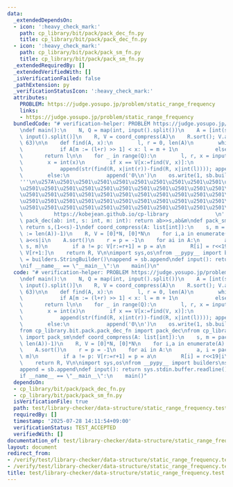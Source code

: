 ```yaml
---
data:
  _extendedDependsOn:
  - icon: ':heavy_check_mark:'
    path: cp_library/bit/pack/pack_dec_fn.py
    title: cp_library/bit/pack/pack_dec_fn.py
  - icon: ':heavy_check_mark:'
    path: cp_library/bit/pack/pack_sm_fn.py
    title: cp_library/bit/pack/pack_sm_fn.py
  _extendedRequiredBy: []
  _extendedVerifiedWith: []
  _isVerificationFailed: false
  _pathExtension: py
  _verificationStatusIcon: ':heavy_check_mark:'
  attributes:
    PROBLEM: https://judge.yosupo.jp/problem/static_range_frequency
    links:
    - https://judge.yosupo.jp/problem/static_range_frequency
  bundledCode: "# verification-helper: PROBLEM https://judge.yosupo.jp/problem/static_range_frequency\n\
    \ndef main():\n    N, Q = map(int, input().split())\n    A = [int(s) for s in\
    \ input().split()]\n    R, V = coord_compress(A)\n    R.sort(); V.append(1 <<\
    \ 63)\n\n    def find(A, x):\n        l, r = 0, len(A)\n        while l < r:\n\
    \            if A[m := (l+r) >> 1] < x: l = m + 1\n            else: r = m\n \
    \       return l\n\n    for _ in range(Q):\n        l, r, x = input().split()\n\
    \        x = int(x)\n        if x == V[x:=find(V, x)]:\n            x <<= 19\n\
    \            append(str(find(R, x|int(r))-find(R, x|int(l)))); append('\\n')\n\
    \        else:\n            append('0\\n')\n    os.write(1, sb.build().encode())\n\
    '''\n\u257A\u2501\u2501\u2501\u2501\u2501\u2501\u2501\u2501\u2501\u2501\u2501\u2501\
    \u2501\u2501\u2501\u2501\u2501\u2501\u2501\u2501\u2501\u2501\u2501\u2501\u2501\
    \u2501\u2501\u2501\u2501\u2501\u2501\u2501\u2501\u2501\u2501\u2501\u2501\u2501\
    \u2501\u2501\u2501\u2501\u2501\u2501\u2501\u2501\u2501\u2501\u2501\u2501\u2501\
    \u2501\u2501\u2501\u2501\u2501\u2501\u2501\u2501\u2501\u2501\u2501\u2578\n   \
    \          https://kobejean.github.io/cp-library               \n'''\n\n\ndef\
    \ pack_dec(ab: int, s: int, m: int): return ab>>s,ab&m\ndef pack_sm(N: int): s=N.bit_length();\
    \ return s,(1<<s)-1\ndef coord_compress(A: list[int]):\n    s, m = pack_sm((N\
    \ := len(A))-1)\n    R, V = [0]*N, [0]*N\n    for i,a in enumerate(A): A[i] =\
    \ a<<s|i\n    A.sort()\n    r = p = -1\n    for ai in A:\n        a, i = pack_dec(ai,\
    \ s, m)\n        if a != p: V[r:=r+1] = p = a\n        R[i] = r<<19|i\n    del\
    \ V[r+1:]\n    return R, V\n\nimport sys,os\nfrom __pypy__ import builders\nsb\
    \ = builders.StringBuilder()\nappend = sb.append\ndef input(): return sys.stdin.buffer.readline().strip()\n\
    \nif __name__ == \"__main__\":\n    main()\n"
  code: "# verification-helper: PROBLEM https://judge.yosupo.jp/problem/static_range_frequency\n\
    \ndef main():\n    N, Q = map(int, input().split())\n    A = [int(s) for s in\
    \ input().split()]\n    R, V = coord_compress(A)\n    R.sort(); V.append(1 <<\
    \ 63)\n\n    def find(A, x):\n        l, r = 0, len(A)\n        while l < r:\n\
    \            if A[m := (l+r) >> 1] < x: l = m + 1\n            else: r = m\n \
    \       return l\n\n    for _ in range(Q):\n        l, r, x = input().split()\n\
    \        x = int(x)\n        if x == V[x:=find(V, x)]:\n            x <<= 19\n\
    \            append(str(find(R, x|int(r))-find(R, x|int(l)))); append('\\n')\n\
    \        else:\n            append('0\\n')\n    os.write(1, sb.build().encode())\n\
    from cp_library.bit.pack.pack_dec_fn import pack_dec\nfrom cp_library.bit.pack.pack_sm_fn\
    \ import pack_sm\ndef coord_compress(A: list[int]):\n    s, m = pack_sm((N :=\
    \ len(A))-1)\n    R, V = [0]*N, [0]*N\n    for i,a in enumerate(A): A[i] = a<<s|i\n\
    \    A.sort()\n    r = p = -1\n    for ai in A:\n        a, i = pack_dec(ai, s,\
    \ m)\n        if a != p: V[r:=r+1] = p = a\n        R[i] = r<<19|i\n    del V[r+1:]\n\
    \    return R, V\n\nimport sys,os\nfrom __pypy__ import builders\nsb = builders.StringBuilder()\n\
    append = sb.append\ndef input(): return sys.stdin.buffer.readline().strip()\n\n\
    if __name__ == \"__main__\":\n    main()"
  dependsOn:
  - cp_library/bit/pack/pack_dec_fn.py
  - cp_library/bit/pack/pack_sm_fn.py
  isVerificationFile: true
  path: test/library-checker/data-structure/static_range_frequency.test.py
  requiredBy: []
  timestamp: '2025-07-28 14:11:54+09:00'
  verificationStatus: TEST_ACCEPTED
  verifiedWith: []
documentation_of: test/library-checker/data-structure/static_range_frequency.test.py
layout: document
redirect_from:
- /verify/test/library-checker/data-structure/static_range_frequency.test.py
- /verify/test/library-checker/data-structure/static_range_frequency.test.py.html
title: test/library-checker/data-structure/static_range_frequency.test.py
---
```

